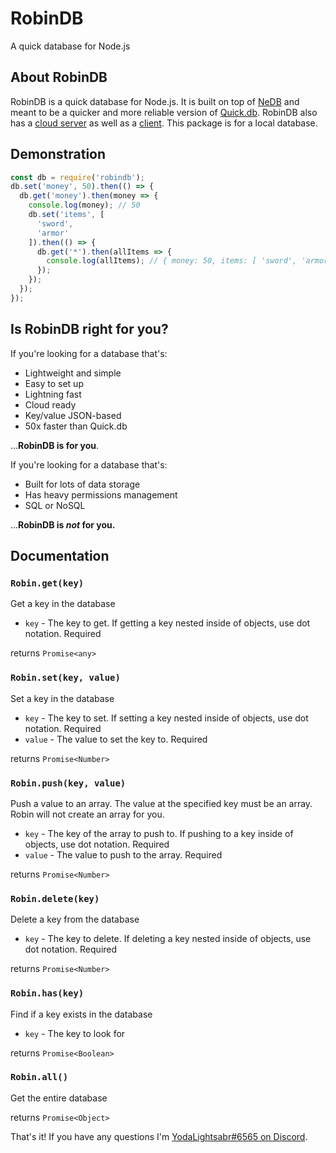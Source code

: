 # RobinDB
A quick database for Node.js
## About RobinDB
RobinDB is a quick database for Node.js. It is built on top of [NeDB](https://github.com/louischatriot/nedb/) and meant to be a quicker and more reliable version of [Quick.db](https://github.com/lorencerri/quick.db). RobinDB also has a [cloud server](https://npmjs.com/package/robindb-server) as well as a [client](https://npmjs.com/package/robindb-client). This package is for a local database.

## Demonstration
```js
const db = require('robindb');
db.set('money', 50).then(() => {
  db.get('money').then(money => {
    console.log(money); // 50
    db.set('items', [
      'sword',
      'armor'
    ]).then(() => {
      db.get('*').then(allItems => {
        console.log(allItems); // { money: 50, items: [ 'sword', 'armor' ] }
      });
    });
  });
});
```

## Is RobinDB right for you?
If you're looking for a database that's:
 - Lightweight and simple
 - Easy to set up
 - Lightning fast
 - Cloud ready
 - Key/value JSON-based
 - 50x faster than Quick.db

...**RobinDB is for you**.

If you're looking for a database that's:
 - Built for lots of data storage
 - Has heavy permissions management
 - SQL or NoSQL

...**RobinDB is *not* for you.**

## Documentation

### `Robin.get(key)`
Get a key in the database
 - `key` - The key to get. If getting a key nested inside of objects, use dot notation. Required

returns `Promise<any>`

### `Robin.set(key, value)`
Set a key in the database
 - `key` - The key to set. If setting a key nested inside of objects, use dot notation. Required
 - `value` - The value to set the key to. Required

returns `Promise<Number>`

### `Robin.push(key, value)`
Push a value to an array. The value at the specified key must be an array. Robin will not create an array for you.
 - `key` - The key of the array to push to. If pushing to a key inside of objects, use dot notation. Required
 - `value` - The value to push to the array. Required

returns `Promise<Number>`


### `Robin.delete(key)`
Delete a key from the database
 - `key` - The key to delete. If deleting a key nested inside of objects, use dot notation. Required

returns `Promise<Number>`


### `Robin.has(key)`
Find if a key exists in the database
 - `key` - The key to look for

returns `Promise<Boolean>`


### `Robin.all()`
Get the entire database

returns `Promise<Object>`

That's it! If you have any questions I'm [YodaLightsabr#6565 on Discord](https://discord.gg/M8YY32acjm).
